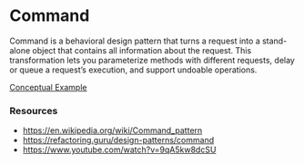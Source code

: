 # Command

Command is a behavioral design pattern that turns a request into a stand-alone object that contains all information about the request. This transformation lets you parameterize methods with different requests, delay or queue a request’s execution, and support undoable operations.

[Conceptual Example](examples/conceptual.ts)

### Resources

- https://en.wikipedia.org/wiki/Command_pattern
- https://refactoring.guru/design-patterns/command
- https://www.youtube.com/watch?v=9qA5kw8dcSU
